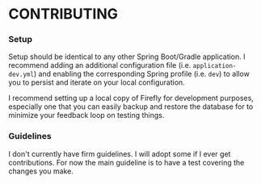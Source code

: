 # CONTRIBUTING

### Setup
Setup should be identical to any other Spring Boot/Gradle application. I recommend adding an additional configuration file (i.e. `application-dev.yml`) and enabling the corresponding Spring profile (i.e. `dev`) to allow you to persist and iterate on your local configuration.

I recommend setting up a local copy of Firefly for development purposes, especially one that you can easily backup and restore the database for to minimize your feedback loop on testing things.

### Guidelines
I don't currently have firm guidelines. I will adopt some if I ever get contributions. For now the main guideline is to have a test covering the changes you make.